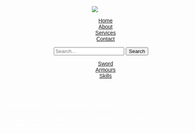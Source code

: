 <!DOCTYPE html>  
<html>
<head>
<title>Dungeon Quest</title>
<style>
body {                                    
  background-image: url('wallpaper.png'); 
  background-size: cover;                 
  background-repeat: no-repeat;           
  font-family: sans-serif;                       
  margin: 0;                              
  color: white;                           
}

header {                                  
  background-color: #333;                 
  color: white;                           
  padding: 10px 0;                        
}

nav ul {                                  
  list-style: none;                       
  margin: 0;                              
  padding: 10;                           
  text-align: center;                     
}
.sub-nav ul {                             
  display: flex;                          
  justify-content: space-around;          
  align-items: center;                    
  list-style: none;                        
  margin: 0;                              
  padding: 0;                             
}
nav li {                                  
  display: inline;                        
  margin: 0 10px;                         
}

nav a {                                   
  color: white;                           
  }
 
 .container {                             
  display: flex;                          
  justify-content: space-between;10        
  align-items: center;                    
  flex-wrap: wrap;                        
  max-width: 960px;                        
  margin: 0 auto;                         
  padding: 10px 20px;                     .
}

}

.logo img {
  float: left;                           
  margin-right: 100px;                    
  max-height: 80px;                       
  max-width: 200px;                      
}

.search {                                
  float: right;                          
}

.search input[type="text"] {            
  padding: 5px;                          
  border: 1px solid #ccc;               
  border-radius: 5px;                   
}

.search button {
  padding: 5px 10px;
  background-color: #4CAF50;
  color: white;
  border: none;
  border-radius: 5px;
  cursor: pointer;
}

main {
  display: flex;
  justify-content: center;
  align-items: center;
  min-height: calc(100vh - 100px);
  padding: 20px;
}

.main-content {
  text-align: center;
  max-width: 800px;
  background-color: rgba(255, 255, 255, 0.1); 
  padding: 20px;
  border-radius: 10px;
}
</style>
</head>
<body>
<header>
  <div class="container">
    <div class="logo">
      <img src="logo.png" alt="Logo">
    </div>
    <nav>
      <ul>
        <li><a href="home.html">Home</a></li>
        <li><a href="#">About</a></li>
        <li><a href="#">Services</a></li>
        <li><a href="#">Contact</a></li>
      </ul>
    </nav>
    <div class="search">
      <input type="text" placeholder="Search...">
      <button type="submit">Search</button>
    </div>
  </div>
   <nav class="sub-nav">
    <ul>
      <li><a href="sword.html">Sword</a></li>
      <li><a href="Armour.html">Armours</a></li>
      <li><a href="hok.html">Skills</a></li>
    </ul>
  </nav>
</header>

<main>
  <div class="main-content">
    <h2>Welcome to Dungeon Quest!</h2>
    <p>Its a rpg game that utilizes all kinds of weaponary to vanish your foe, ultimstely delcaring yoirself as the king of dungeon.</p>
    
  </div>
</main>

</body>
</html>
